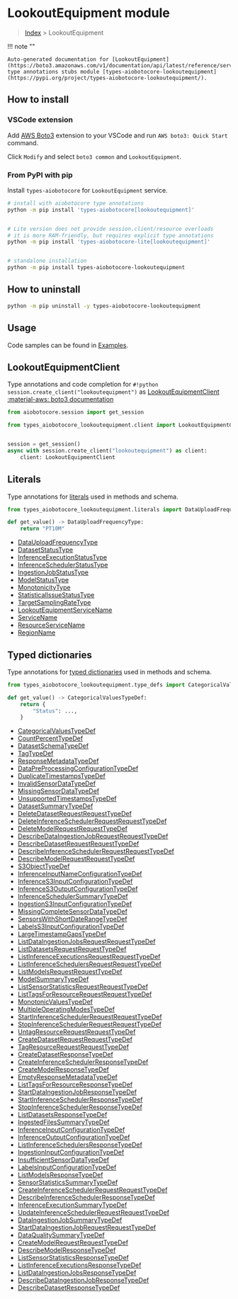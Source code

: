 # LookoutEquipment module

> [Index](../README.md) > LookoutEquipment


!!! note ""

    Auto-generated documentation for [LookoutEquipment](https://boto3.amazonaws.com/v1/documentation/api/latest/reference/services/lookoutequipment.html#LookoutEquipment)
    type annotations stubs module [types-aiobotocore-lookoutequipment](https://pypi.org/project/types-aiobotocore-lookoutequipment/).

## How to install

### VSCode extension

Add [AWS Boto3](https://marketplace.visualstudio.com/items?itemName=Boto3typed.boto3-ide)
extension to your VSCode and run `AWS boto3: Quick Start` command.

Click `Modify` and select `boto3 common` and `LookoutEquipment`.

### From PyPI with pip

Install `types-aiobotocore` for `LookoutEquipment` service.

```bash
# install with aiobotocore type annotations
python -m pip install 'types-aiobotocore[lookoutequipment]'


# Lite version does not provide session.client/resource overloads
# it is more RAM-friendly, but requires explicit type annotations
python -m pip install 'types-aiobotocore-lite[lookoutequipment]'


# standalone installation
python -m pip install types-aiobotocore-lookoutequipment
```



## How to uninstall

```bash
python -m pip uninstall -y types-aiobotocore-lookoutequipment
```

## Usage

Code samples can be found in [Examples](./usage.md).

## LookoutEquipmentClient

Type annotations and code completion for  `#!python session.create_client("lookoutequipment")` as [LookoutEquipmentClient](./client.md)
[:material-aws: boto3 documentation](https://boto3.amazonaws.com/v1/documentation/api/latest/reference/services/lookoutequipment.html#LookoutEquipment.Client)

```python title="Usage example"
from aiobotocore.session import get_session

from types_aiobotocore_lookoutequipment.client import LookoutEquipmentClient


session = get_session()
async with session.create_client("lookoutequipment") as client:
    client: LookoutEquipmentClient
```








## Literals

Type annotations for [literals](./literals.md) used in methods and schema.

```python title="Usage example"
from types_aiobotocore_lookoutequipment.literals import DataUploadFrequencyType

def get_value() -> DataUploadFrequencyType:
    return "PT10M"
```

- [DataUploadFrequencyType](./literals.md#datauploadfrequencytype)
- [DatasetStatusType](./literals.md#datasetstatustype)
- [InferenceExecutionStatusType](./literals.md#inferenceexecutionstatustype)
- [InferenceSchedulerStatusType](./literals.md#inferenceschedulerstatustype)
- [IngestionJobStatusType](./literals.md#ingestionjobstatustype)
- [ModelStatusType](./literals.md#modelstatustype)
- [MonotonicityType](./literals.md#monotonicitytype)
- [StatisticalIssueStatusType](./literals.md#statisticalissuestatustype)
- [TargetSamplingRateType](./literals.md#targetsamplingratetype)
- [LookoutEquipmentServiceName](./literals.md#lookoutequipmentservicename)
- [ServiceName](./literals.md#servicename)
- [ResourceServiceName](./literals.md#resourceservicename)
- [RegionName](./literals.md#regionname)




## Typed dictionaries

Type annotations for [typed dictionaries](./type_defs.md) used in methods and schema.

```python title="Usage example"
from types_aiobotocore_lookoutequipment.type_defs import CategoricalValuesTypeDef

def get_value() -> CategoricalValuesTypeDef:
    return {
        "Status": ...,
    }
```

- [CategoricalValuesTypeDef](./type_defs.md#categoricalvaluestypedef)
- [CountPercentTypeDef](./type_defs.md#countpercenttypedef)
- [DatasetSchemaTypeDef](./type_defs.md#datasetschematypedef)
- [TagTypeDef](./type_defs.md#tagtypedef)
- [ResponseMetadataTypeDef](./type_defs.md#responsemetadatatypedef)
- [DataPreProcessingConfigurationTypeDef](./type_defs.md#datapreprocessingconfigurationtypedef)
- [DuplicateTimestampsTypeDef](./type_defs.md#duplicatetimestampstypedef)
- [InvalidSensorDataTypeDef](./type_defs.md#invalidsensordatatypedef)
- [MissingSensorDataTypeDef](./type_defs.md#missingsensordatatypedef)
- [UnsupportedTimestampsTypeDef](./type_defs.md#unsupportedtimestampstypedef)
- [DatasetSummaryTypeDef](./type_defs.md#datasetsummarytypedef)
- [DeleteDatasetRequestRequestTypeDef](./type_defs.md#deletedatasetrequestrequesttypedef)
- [DeleteInferenceSchedulerRequestRequestTypeDef](./type_defs.md#deleteinferenceschedulerrequestrequesttypedef)
- [DeleteModelRequestRequestTypeDef](./type_defs.md#deletemodelrequestrequesttypedef)
- [DescribeDataIngestionJobRequestRequestTypeDef](./type_defs.md#describedataingestionjobrequestrequesttypedef)
- [DescribeDatasetRequestRequestTypeDef](./type_defs.md#describedatasetrequestrequesttypedef)
- [DescribeInferenceSchedulerRequestRequestTypeDef](./type_defs.md#describeinferenceschedulerrequestrequesttypedef)
- [DescribeModelRequestRequestTypeDef](./type_defs.md#describemodelrequestrequesttypedef)
- [S3ObjectTypeDef](./type_defs.md#s3objecttypedef)
- [InferenceInputNameConfigurationTypeDef](./type_defs.md#inferenceinputnameconfigurationtypedef)
- [InferenceS3InputConfigurationTypeDef](./type_defs.md#inferences3inputconfigurationtypedef)
- [InferenceS3OutputConfigurationTypeDef](./type_defs.md#inferences3outputconfigurationtypedef)
- [InferenceSchedulerSummaryTypeDef](./type_defs.md#inferenceschedulersummarytypedef)
- [IngestionS3InputConfigurationTypeDef](./type_defs.md#ingestions3inputconfigurationtypedef)
- [MissingCompleteSensorDataTypeDef](./type_defs.md#missingcompletesensordatatypedef)
- [SensorsWithShortDateRangeTypeDef](./type_defs.md#sensorswithshortdaterangetypedef)
- [LabelsS3InputConfigurationTypeDef](./type_defs.md#labelss3inputconfigurationtypedef)
- [LargeTimestampGapsTypeDef](./type_defs.md#largetimestampgapstypedef)
- [ListDataIngestionJobsRequestRequestTypeDef](./type_defs.md#listdataingestionjobsrequestrequesttypedef)
- [ListDatasetsRequestRequestTypeDef](./type_defs.md#listdatasetsrequestrequesttypedef)
- [ListInferenceExecutionsRequestRequestTypeDef](./type_defs.md#listinferenceexecutionsrequestrequesttypedef)
- [ListInferenceSchedulersRequestRequestTypeDef](./type_defs.md#listinferenceschedulersrequestrequesttypedef)
- [ListModelsRequestRequestTypeDef](./type_defs.md#listmodelsrequestrequesttypedef)
- [ModelSummaryTypeDef](./type_defs.md#modelsummarytypedef)
- [ListSensorStatisticsRequestRequestTypeDef](./type_defs.md#listsensorstatisticsrequestrequesttypedef)
- [ListTagsForResourceRequestRequestTypeDef](./type_defs.md#listtagsforresourcerequestrequesttypedef)
- [MonotonicValuesTypeDef](./type_defs.md#monotonicvaluestypedef)
- [MultipleOperatingModesTypeDef](./type_defs.md#multipleoperatingmodestypedef)
- [StartInferenceSchedulerRequestRequestTypeDef](./type_defs.md#startinferenceschedulerrequestrequesttypedef)
- [StopInferenceSchedulerRequestRequestTypeDef](./type_defs.md#stopinferenceschedulerrequestrequesttypedef)
- [UntagResourceRequestRequestTypeDef](./type_defs.md#untagresourcerequestrequesttypedef)
- [CreateDatasetRequestRequestTypeDef](./type_defs.md#createdatasetrequestrequesttypedef)
- [TagResourceRequestRequestTypeDef](./type_defs.md#tagresourcerequestrequesttypedef)
- [CreateDatasetResponseTypeDef](./type_defs.md#createdatasetresponsetypedef)
- [CreateInferenceSchedulerResponseTypeDef](./type_defs.md#createinferenceschedulerresponsetypedef)
- [CreateModelResponseTypeDef](./type_defs.md#createmodelresponsetypedef)
- [EmptyResponseMetadataTypeDef](./type_defs.md#emptyresponsemetadatatypedef)
- [ListTagsForResourceResponseTypeDef](./type_defs.md#listtagsforresourceresponsetypedef)
- [StartDataIngestionJobResponseTypeDef](./type_defs.md#startdataingestionjobresponsetypedef)
- [StartInferenceSchedulerResponseTypeDef](./type_defs.md#startinferenceschedulerresponsetypedef)
- [StopInferenceSchedulerResponseTypeDef](./type_defs.md#stopinferenceschedulerresponsetypedef)
- [ListDatasetsResponseTypeDef](./type_defs.md#listdatasetsresponsetypedef)
- [IngestedFilesSummaryTypeDef](./type_defs.md#ingestedfilessummarytypedef)
- [InferenceInputConfigurationTypeDef](./type_defs.md#inferenceinputconfigurationtypedef)
- [InferenceOutputConfigurationTypeDef](./type_defs.md#inferenceoutputconfigurationtypedef)
- [ListInferenceSchedulersResponseTypeDef](./type_defs.md#listinferenceschedulersresponsetypedef)
- [IngestionInputConfigurationTypeDef](./type_defs.md#ingestioninputconfigurationtypedef)
- [InsufficientSensorDataTypeDef](./type_defs.md#insufficientsensordatatypedef)
- [LabelsInputConfigurationTypeDef](./type_defs.md#labelsinputconfigurationtypedef)
- [ListModelsResponseTypeDef](./type_defs.md#listmodelsresponsetypedef)
- [SensorStatisticsSummaryTypeDef](./type_defs.md#sensorstatisticssummarytypedef)
- [CreateInferenceSchedulerRequestRequestTypeDef](./type_defs.md#createinferenceschedulerrequestrequesttypedef)
- [DescribeInferenceSchedulerResponseTypeDef](./type_defs.md#describeinferenceschedulerresponsetypedef)
- [InferenceExecutionSummaryTypeDef](./type_defs.md#inferenceexecutionsummarytypedef)
- [UpdateInferenceSchedulerRequestRequestTypeDef](./type_defs.md#updateinferenceschedulerrequestrequesttypedef)
- [DataIngestionJobSummaryTypeDef](./type_defs.md#dataingestionjobsummarytypedef)
- [StartDataIngestionJobRequestRequestTypeDef](./type_defs.md#startdataingestionjobrequestrequesttypedef)
- [DataQualitySummaryTypeDef](./type_defs.md#dataqualitysummarytypedef)
- [CreateModelRequestRequestTypeDef](./type_defs.md#createmodelrequestrequesttypedef)
- [DescribeModelResponseTypeDef](./type_defs.md#describemodelresponsetypedef)
- [ListSensorStatisticsResponseTypeDef](./type_defs.md#listsensorstatisticsresponsetypedef)
- [ListInferenceExecutionsResponseTypeDef](./type_defs.md#listinferenceexecutionsresponsetypedef)
- [ListDataIngestionJobsResponseTypeDef](./type_defs.md#listdataingestionjobsresponsetypedef)
- [DescribeDataIngestionJobResponseTypeDef](./type_defs.md#describedataingestionjobresponsetypedef)
- [DescribeDatasetResponseTypeDef](./type_defs.md#describedatasetresponsetypedef)

